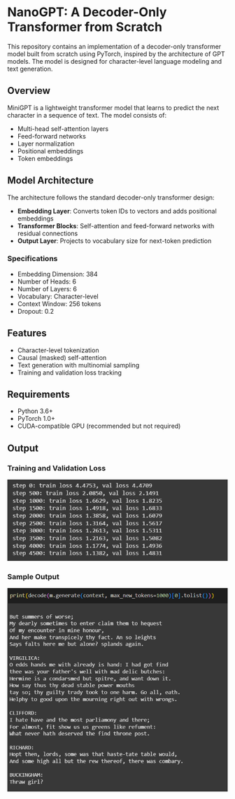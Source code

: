 # NanoGPT: A Decoder-Only Transformer from Scratch

This repository contains an implementation of a decoder-only transformer model built from scratch using PyTorch, inspired by the architecture of GPT models. The model is designed for character-level language modeling and text generation.

## Overview

MiniGPT is a lightweight transformer model that learns to predict the next character in a sequence of text. The model consists of:

- Multi-head self-attention layers
- Feed-forward networks
- Layer normalization
- Positional embeddings
- Token embeddings

## Model Architecture

The architecture follows the standard decoder-only transformer design:

- **Embedding Layer**: Converts token IDs to vectors and adds positional embeddings
- **Transformer Blocks**: Self-attention and feed-forward networks with residual connections
- **Output Layer**: Projects to vocabulary size for next-token prediction

### Specifications

- Embedding Dimension: 384
- Number of Heads: 6
- Number of Layers: 6
- Vocabulary: Character-level
- Context Window: 256 tokens
- Dropout: 0.2

## Features

- Character-level tokenization
- Causal (masked) self-attention
- Text generation with multinomial sampling
- Training and validation loss tracking

## Requirements

- Python 3.6+
- PyTorch 1.0+
- CUDA-compatible GPU (recommended but not required)

## Output

### Training and Validation Loss
![Training and Validation Loss](./Capture1.png)

### Sample Output
![Sample Output Text](./Capture2.png)
